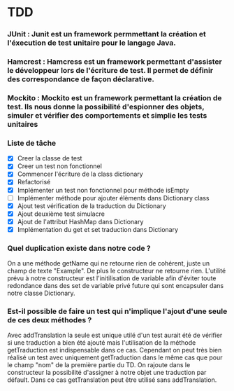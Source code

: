 # TDD 
### __JUnit__ : Junit est un framework permmettant la création et l'éxecution de test unitaire pour le langage Java. 
### __Hamcrest__ : Hamcress est un framework permettant d'assister le développeur lors de l'écriture de test. Il permet de définir des correspondance de façon déclarative.
### __Mockito__ : Mockito est un framework permettant la création de test. Ils nous donne la possibilité d'espionner des objets, simuler et vérifier des comportements et simplie les tests unitaires

### __Liste de tâche__
- [x] Creer la classe de test 
- [x] Creer un test non fonctionnel 
- [x] Commencer l'écriture de la class dictionary 
- [x] Refactorisé 
- [x] Implémenter un test non fonctionnel pour méthode isEmpty 
- [ ] Implémenter méthode pour ajouter élèments dans Dictionary class
- [x] Ajout test vérification de la traduction du Dictionary
- [x] Ajout deuxième test simulacre 
- [x] Ajout de l'attribut HashMap dans Dictionary
- [x] Implémentation du get et set traduction dans Dictionary

### __Quel duplication existe dans notre code ?__
On a une méthode getName qui ne retourne rien de cohérent, juste un champ de texte "Example". De plus le constructeur ne retourne rien. L'utilité prévu à notre constructeur est l'initilisation de variable afin d'éviter toute redondance dans des set de variable privé future qui sont encapsuler dans notre classe Dictionary.

### __Est-il possible de faire un test qui n'implique l'ajout d'une seule de ces deux méthodes ?__
Avec addTranslation la seule est unique utilé d'un test aurait été de vérifier si une traduction a bien été ajouté mais l'utilisation de la méthode getTraduction est indispensable dans ce cas. Cependant on peut très bien réalisé un test avec uniquement getTraduction dans le même cas que pour le champ "nom" de la première partie du TD. On rajoute dans le constructeur la possibilité d'assigner à notre objet une traduction par défault. Dans ce cas getTranslation peut être utilisé sans addTranslation.


